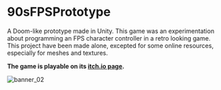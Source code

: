 # 90sFPSPrototype
A Doom-like prototype made in Unity. This game was an experimentation about programming an FPS character controller in a retro looking game.
This project have been made alone, excepted for some online resources, especially for meshes and textures.

**The game is playable on its [itch.io page](https://sixrobin.itch.io/90sfpsprototype).**

![banner_02](https://github.com/sixrobin/90sFPSPrototype/assets/55784799/0b2c9d5d-a609-4356-b013-d12d29d682bf)
